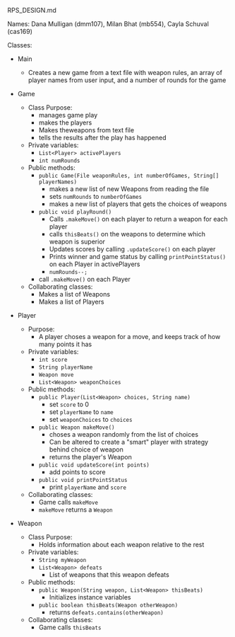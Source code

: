 RPS_DESIGN.md

Names: Dana Mulligan (dmm107), Milan Bhat (mb554), Cayla Schuval (cas169)


Classes:

* Main
    * Creates a new game from a text file with weapon rules, an array of player names from user input, and a number of rounds for the game
* Game 
    * Class Purpose:
        * manages game play
        * makes the players 
        * Makes theweapons from text file
        * tells the results after the play has happened
    * Private variables:
        * ``List<Player> activePlayers``
        * ``int numRounds``
    * Public methods:
        * ``public Game(File weaponRules, int numberOfGames, String[] playerNames)``
            * makes a new list of new Weapons from reading the file
            * sets ``numRounds`` to ``numberOfGames``
            * makes a new list of players that gets the choices of weapons
        * ``public void playRound()``
            * Calls ``.makeMove()`` on each player to return a weapon for each player 
            * calls ``thisBeats()`` on the weapons to determine which weapon is superior
            * Updates scores by calling ``.updateScore()`` on each player
            * Prints winner and game status by calling ``printPointStatus()`` on each Player in activePlayers
            * ``numRounds--;``
        * call ``.makeMove()`` on each Player
    * Collaborating classes:
        * Makes a list of Weapons
        * Makes a list of Players

* Player
    * Purpose:
        * A player choses a weapon for a move, and keeps track of how many points it has
    * Private variables:
        * ``int score``
        * ``String playerName``
        * ``Weapon move``
        * ``List<Weapon> weaponChoices``
    * Public methods:
        * ``public Player(List<Weapon> choices, String name)``
            * set ``score`` to 0
            * set ``playerName`` to ``name``
            * set ``weaponChoices`` to ``choices``
        * ``public Weapon makeMove()``
            * choses a weapon randomly from the list of choices
            * Can be altered to create a "smart" player with strategy behind choice of weapon
            * returns the player's Weapon
        * ``public void updateScore(int points)``
            * add points to score
        * ``public void printPointStatus``
            * print ``playerName`` and ``score``
    * Collaborating classes:
        *  Game calls ``makeMove``
        *  ``makeMove`` returns a ``Weapon``
    
* Weapon
    * Class Purpose:
        * Holds information about each weapon relative to the rest 
    * Private variables:
        * ``String myWeapon``
        * ``List<Weapon> defeats``
            * List of weapons that this weapon defeats
    * Public methods:
        * ``public Weapon(String weapon, List<Weapon> thisBeats)``
            * Initializes instance variables
        * ``public boolean thisBeats(Weapon otherWeapon)``
            * returns ``defeats.contains(otherWeapon)``
    * Collaborating classes:
        * Game calls ``thisBeats``